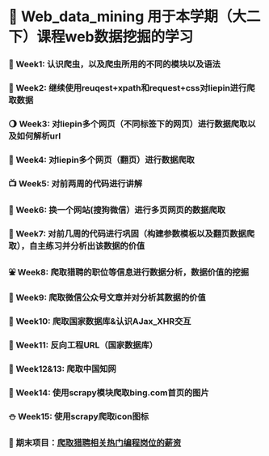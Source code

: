 # :ocean: Web_data_mining  用于本学期（大二下）课程web数据挖掘的学习
### :hatching_chick: Week1: 认识爬虫，以及爬虫所用的不同的模块以及语法
### :blossom: Week2: 继续使用reuqest+xpath和request+css对liepin进行爬取数据
### :waning_gibbous_moon: Week3: 对liepin多个网页（不同标签下的网页）进行数据爬取以及如何解析url
### :ghost: Week4: 对liepin多个网页（翻页）进行数据爬取
### :tv: Week5: 对前两周的代码进行讲解
### :shaved_ice: Week6: 换一个网站(搜狗微信）进行多页网页的数据爬取
### :gun: Week7: 对前几周的代码进行巩固（构建参数模板以及翻页数据爬取），自主练习并分析出该数据的价值
### :fountain: Week8: 爬取猎聘的职位等信息进行数据分析，数据价值的挖掘
### :blossom: Week9: 爬取微信公众号文章并对分析其数据的价值
### :cake: Week10: 爬取国家数据库&认识AJax_XHR交互
### :sushi: Week11: 反向工程URL（国家数据库）
### :milky_way: Week12&13: 爬取中国知网
### :ear_of_rice: Week14: 使用scrapy模块爬取bing.com首页的图片
### :snowman: Week15: 使用scrapy爬取icon图标
### :panda_face: 期末项目：[爬取猎聘相关热门编程岗位的薪资](https://github.com/Kkrosslw/Web_data_mining/tree/master/final)
